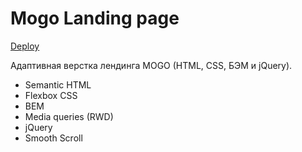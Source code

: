# Mogo Landing page

[Deploy](https://vadim-m.github.io/mogo-company/)

Адаптивная верстка лендинга MOGO (HTML, CSS, БЭМ и jQuery). 

- Semantic HTML
- Flexbox CSS
- BEM
- Media queries (RWD)
- jQuery
- Smooth Scroll 

